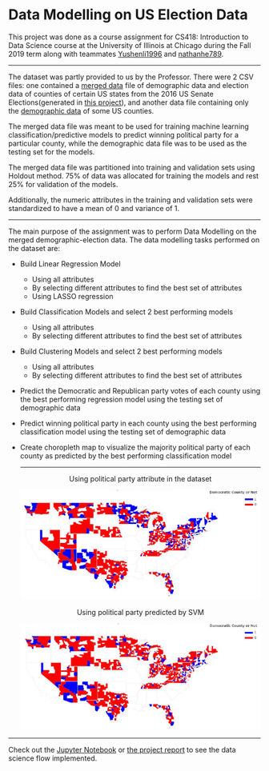 # Data Modelling on US Election Data

This project was done as a course assignment for CS418: Introduction to Data Science course at the University of Illinois at Chicago during the Fall 2019 term along with teammates [Yushenli1996](https://github.com/Yushenli1996) and [nathanhe789](https://github.com/nathanhe789).

----

The dataset was partly provided to us by the Professor. There were 2 CSV files: one contained a [merged data](merged_train.csv) file of demographic data and election data of counties of certain US states from the 2016 US Senate Elections(generated in [this project](https://github.com/samujjwaal/US-Election-Data-Exploration)), and another data file containing only the [demographic data](demographics_test.csv) of some US counties.  

The merged data file was meant to be used for training machine learning classification/predictive models to predict winning political party for a particular county, while the demographic data file was to be used as the testing set for the models.

The merged data file was partitioned into training and validation sets using Holdout method. 75% of data was allocated for training the models and rest 25% for validation of the models.

Additionally, the numeric attributes in the training and validation sets were standardized to have a mean of 0 and variance of 1.

----

The main purpose of the assignment was to perform Data Modelling on the merged demographic-election data. The data modelling tasks performed on the dataset are:

* Build Linear Regression Model
  * Using all attributes
  * By selecting different attributes to find the best set of attributes
  * Using LASSO regression

* Build Classification Models and select 2 best performing models  

  * Using all attributes
  * By selecting different attributes to find the best set of attributes

* Build Clustering Models and select 2 best performing models

  * Using all attributes
  * By selecting different attributes to find the best set of attributes

* Predict the Democratic and Republican party votes of each county using the best performing regression model using the testing set of demographic data

* Predict winning political party in each county using the best performing classification model using the testing set of demographic data

* Create choropleth map to visualize the majority political party of each county as predicted by the best performing classification model

  ----
  
  <p align="center">Using political party attribute in the dataset</p>
  
  ![img](votes1.png)
  
  <p align="center">Using political party predicted by SVM</p>
  
  ![img](votes2.png)

----------

Check out the [Jupyter Notebook](Election_Modelling.ipynb "US Election Data Modelling") or [the project report](Project.pdf "Project Report") to see the data science flow implemented.
